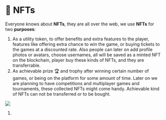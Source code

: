 # 🎴 NFTs

Everyone knows about **NFTs**, they are all over the web, we use **NFTs** for two **purposes**:&#x20;

1. As a utility token, to offer benefits and extra features to the player, features like offering extra chance to win the game, or buying tickets to the games at a discounted rate. Also people can later on add profile photos or avatars, choose usernames, all will be saved as a minted NFT on the blockchain, player buy these kinds of NFTs, and they are transferrable.&#x20;
2. As achievable prize 🏆 and trophy after winning certain number of games, or being on the platform for some amount of time. Later on we are planning to have competitions and multiplayer games and tournaments, these collected NFTs might come handy. Achievable kind of NFTs can not be transferred or to be bought.&#x20;

![](.gitbook/assets/SLIDES\_NFT\_003\_1x1\_withLogo.png)

1.
